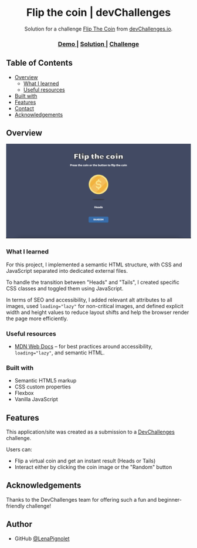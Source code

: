 <h1 align="center">Flip the coin | devChallenges</h1>

<div align="center">
   Solution for a challenge <a href="https://devchallenges.io/challenge/flip-the-coin" target="_blank">Flip The Coin</a> from <a href="http://devchallenges.io" target="_blank">devChallenges.io</a>.
</div>

<div align="center">
  <h3>
    <a href="https://lenapignolet.github.io/flip-the-coin/">
      Demo
    </a>
    <span> | </span>
    <a href="https://github.com/LenaPignolet/flip-the-coin">
      Solution
    </a>
    <span> | </span>
    <a href="https://devchallenges.io/challenge/flip-the-coin">
      Challenge
    </a>
  </h3>
</div>

## Table of Contents

- [Overview](#overview)
  - [What I learned](#what-i-learned)
  - [Useful resources](#useful-resources)
- [Built with](#built-with)
- [Features](#features)
- [Contact](#contact)
- [Acknowledgements](#acknowledgements)

## Overview

![screenshot](assets/images/screenshot.png)

### What I learned

For this project, I implemented a semantic HTML structure, with CSS and JavaScript separated into dedicated external files.

To handle the transition between "Heads" and "Tails", I created specific CSS classes and toggled them using JavaScript.

In terms of SEO and accessibility, I added relevant alt attributes to all images, used `loading="lazy"` for non-critical images, and defined explicit width and height values to reduce layout shifts and help the browser render the page more efficiently.

### Useful resources

- [MDN Web Docs](https://developer.mozilla.org/) – for best practices around accessibility, `loading="lazy"`, and semantic HTML.

### Built with

- Semantic HTML5 markup
- CSS custom properties
- Flexbox
- Vanilla JavaScript


## Features

This application/site was created as a submission to a [DevChallenges](https://devchallenges.io/challenges-dashboard) challenge.

Users can:
- Flip a virtual coin and get an instant result (Heads or Tails)
- Interact either by clicking the coin image or the "Random" button

## Acknowledgements

Thanks to the DevChallenges team for offering such a fun and beginner-friendly challenge!

## Author

- GitHub [@LenaPignolet](https://github.com/LenaPignolet)
